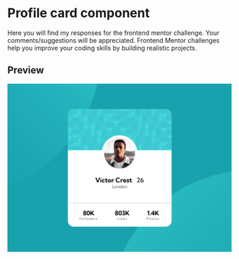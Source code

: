 # Profile card component

Here you will find my responses for the frontend mentor challenge. Your comments/suggestions will be appreciated.
Frontend Mentor challenges help you improve your coding skills by building realistic projects. 

## Preview

![preview-img](./images/profile-card-component-preview.png)